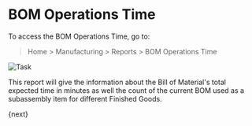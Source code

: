 <!-- add-breadcrumbs -->
# BOM Operations Time

To access the BOM Operations Time, go to:

> Home > Manufacturing > Reports > BOM Operations Time

<img class="screenshot" alt="Task" src="{{docs_base_url}}/v12/assets/img/manufacturing/bom-operations-time.png">

This report will give the information about the Bill of Material's total expected time in minutes as well the count of the current BOM used as a subassembly item for different Finished Goods.

{next}
